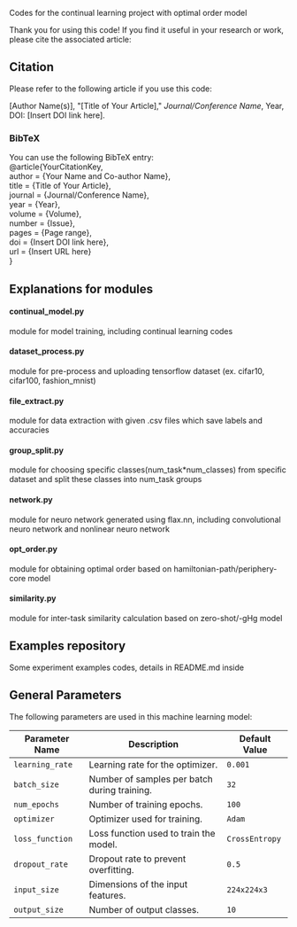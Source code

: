 Codes for the continual learning project with optimal order model

Thank you for using this code! If you find it useful in your research or work, please cite the associated article:

## Citation
Please refer to the following article if you use this code:

[Author Name(s)], "[Title of Your Article]," *Journal/Conference Name*, Year, DOI: [Insert DOI link here].

### BibTeX
You can use the following BibTeX entry: \
@article{YourCitationKey, \
  author    = {Your Name and Co-author Name}, \
  title     = {Title of Your Article}, \
  journal   = {Journal/Conference Name}, \
  year      = {Year}, \
  volume    = {Volume}, \
  number    = {Issue}, \
  pages     = {Page range}, \
  doi       = {Insert DOI link here}, \
  url       = {Insert URL here} \
}

## Explanations for modules

#### continual_model.py
module for model training, including continual learning codes

#### dataset_process.py
module for pre-process and uploading tensorflow dataset (ex. cifar10, cifar100, fashion_mnist)

#### file_extract.py
module for data extraction with given .csv files which save labels and accuracies

#### group_split.py
module for choosing specific classes(num_task*num_classes) from specific dataset and split these classes into num_task groups 

#### network.py
module for neuro network generated using flax.nn, including convolutional neuro network and nonlinear neuro network

#### opt_order.py
module for obtaining optimal order based on hamiltonian-path/periphery-core model

#### similarity.py
module for inter-task similarity calculation based on zero-shot/-gHg model

## Examples repository
Some experiment examples codes, details in README.md inside

## General Parameters

The following parameters are used in this machine learning model:

| Parameter Name     | Description                                   | Default Value |
|--------------------|-----------------------------------------------|---------------|
| `learning_rate`    | Learning rate for the optimizer.             | `0.001`       |
| `batch_size`       | Number of samples per batch during training. | `32`          |
| `num_epochs`       | Number of training epochs.                   | `100`         |
| `optimizer`        | Optimizer used for training.                 | `Adam`        |
| `loss_function`    | Loss function used to train the model.       | `CrossEntropy`|
| `dropout_rate`     | Dropout rate to prevent overfitting.         | `0.5`         |
| `input_size`       | Dimensions of the input features.            | `224x224x3`   |
| `output_size`      | Number of output classes.                    | `10`          |

